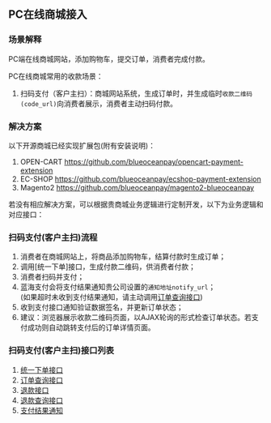 ## PC在线商城接入

### 场景解释
PC端在线商城网站，添加购物车，提交订单，消费者完成付款。

PC在线商城常用的收款场景：
1. 扫码支付（客户主扫）：商城网站系统，生成订单时，并生成临时`收款二维码(code_url)`向消费者展示，消费者主动扫码付款。

### 解决方案
以下开源商城已经实现扩展包(附有安装说明)：
1. OPEN-CART https://github.com/blueoceanpay/opencart-payment-extension
2. EC-SHOP https://github.com/blueoceanpay/ecshop-payment-extension
3. Magento2 https://github.com/blueoceanpay/magento2-blueoceanpay
  
若没有相应解决方案，可以根据贵商城业务逻辑进行定制开发，以下为业务逻辑和对应接口：

### 扫码支付(客户主扫)流程
1. 消费者在商城网站上，将商品添加购物车，结算付款时生成订单；
2. 调用[统一下单]接口，生成付款二维码，供消费者付款；
3. 消费者扫码并支付；
4. 蓝海支付会将支付结果通知贵公司设置的`通知地址notify_url`；   
(如果超时未收到支付结果通知，请主动调用[订单查询接口](/wechat/order-query.md))
5. 收到支付接口通知验证数据签名，并更新订单状态；
6. 建议：浏览器展示收款二维码页面，以AJAX轮询的形式检查订单状态。若支付成功则自动跳转支付后的订单详情页面。


### 扫码支付(客户主扫)接口列表

1. [统一下单接口](/wechat/order-create.md) 
2. [订单查询接口](/wechat/order-query.md)
3. [退款接口](/wechat/payment-refund.md) 
4. [退款查询接口](/wechat/payment-refundquery.md)
5. [支付结果通知](/wechat/payment-notify.md)






